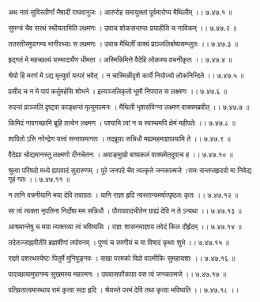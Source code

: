 अथ नावं सुविस्तीर्णां नैषादीं राघवानुजः ।
आरुरोह समायुक्तां पूर्वमारोप्य मैथिलीम् ।। ७.४७.१ ॥

सुमन्त्रं चैव सरथं स्थीयतामिति लक्ष्मणः ।
उवाच शोकसन्तप्तः प्रयाहीति च नाविकम् ।। ७.४७.२ ॥

ततस्तीरमुपागम्य भागीरथ्याः स लक्ष्मणः ।
उवाच मैथिलीं वाक्यं प्राञ्जलिर्बाष्पसम्प्लुतः ।। ७.४७.३ ॥

हृद्गतं मे महच्छल्यं यस्मादार्येण धीमता ।
अस्मिन्निमित्ते वैदेहि लोकस्य वचनीकृतः ।। ७.४७.४ ॥

श्रेयो हि मरणं मे ऽद्य मृत्युर्वा यत्परं भवेत् ।
न चास्मिन्नीदृशे कार्ये नियोज्यो लोकनिन्दिते ।। ७.४७.५ ॥

प्रसीद च न मे पापं कर्तुमर्हसि शोभने ।
इत्यञ्जलिकृतो भूमौ निपपात स लक्ष्मणः ।। ७.४७.६ ॥

रुदन्तं प्राञ्जलिं दृष्ट्वा काङ्क्षन्तं मृत्युमात्मनः ।
मैथिली भृशसंविग्ना लक्ष्मणं वाक्यमब्रवीत् ।। ७.४७.७ ॥

किमिदं नावगच्छामि ब्रूहि तत्त्वेन लक्ष्मण ।
पश्यामि त्वां न च स्वस्थमपि क्षेमं महीपतेः ।। ७.४७.८ ॥

शापितो ऽसि नरेन्द्रेण यत्त्वं सन्तापमागतः ।
तद्ब्रूयाः सन्निधौ मह्यमहमाज्ञापयामि ते ।। ७.४७.९ ॥

वैदेह्या चोद्यमानस्तु लक्ष्मणो दीनचेतनः ।
अवाङ्मुखो बाष्पकलं वाक्यमेतदुवाच ह ।। ७.४७.१० ॥

श्रुत्वा परिषदो मध्ये ह्यपवादं सुदारुणम् ।
पुरे जनपदे चैव त्वत्कृते जनकात्मजे ।रामः सन्तप्तहृदयो मा निवेद्य गृहं गतः ।। ७.४७.११ ॥

न तानि वचनीयानि मया देवि तवाग्रतः ।
यानि राज्ञा हृदि न्यस्तान्यमर्षात्पृष्ठतः कृतः ।। ७.४७.१२ ॥

सा त्वं त्यक्ता नृपतिना निर्दोषा मम सन्निधौ ।
पौरापवादभीतेन ग्राह्यं देवि न ते ऽन्यथा ।। ७.४७.१३ ॥

आश्रमान्तेषु च मया त्यक्तव्या त्वं भविष्यसि ।
राज्ञः शासनमाज्ञाय तवेदं किल दौर्हृदम् ।। ७.४७.१४ ॥

तदेतज्जाह्नवीतीरे ब्रह्मर्षीणां तपोवनम् ।
पुण्यं च रमणीयं च मा विषादं कृथाः शुभे ।। ७.४७.१५ ॥

राज्ञो दशरथस्येष्टः पितुर्मे मुनिपुङ्गवः ।
सखा परमको विप्रो वाल्मीकिः सुमहायशाः ।। ७.४७.१६ ॥

पादच्छायामुपागम्य सुखमस्य महात्मनः ।
उपवासपरैकाग्रा वस त्वं जनकात्मजे ।। ७.४७.१७ ॥

पतिव्रतात्वमास्थाय रामं कृत्वा सदा हृदि ।
श्रेयस्ते परमं देवि तथा कृत्वा भविष्यति ।। ७.४७.१८ ।।


